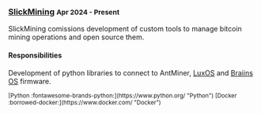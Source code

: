 ### [SlickMining](https://slickmining.dev/) <small>Apr 2024 - Present</small>

SlickMining comissions development of custom tools to manage bitcoin mining operations and open source them.

#### Responsibilities

Development of python libraries to connect to AntMiner, [LuxOS](https://docs.luxor.tech/firmware/introduction-to-firmware) and [Braiins OS](https://braiins.com/os-firmware) firmware.

<small>
[Python :fontawesome-brands-python:](https://www.python.org/ "Python")
[Docker :borrowed-docker:](https://www.docker.com/ "Docker")
</small>